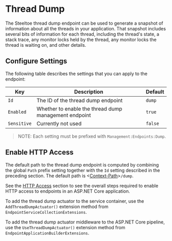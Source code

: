 # Thread Dump

The Steeltoe thread dump endpoint can be used to generate a snapshot of information about all the threads in your application. That snapshot includes several bits of information for each thread, including the thread's state, a stack trace, any monitor locks held by the thread, any monitor locks the thread is waiting on, and other details.

## Configure Settings

The following table describes the settings that you can apply to the endpoint:

|Key|Description|Default|
|---|---|---|
|`Id`|The ID of the thread dump endpoint|`dump`|
|`Enabled`|Whether to enable the thread dump management endpoint|`true`|
|`Sensitive`|Currently not used|`false`|

>NOTE: Each setting must be prefixed with `Management:Endpoints:Dump`.

## Enable HTTP Access

The default path to the thread dump endpoint is computed by combining the global `Path` prefix setting together with the `Id` setting described in the preceding section. The default path is <[Context-Path](hypermedia#base-context-path)>`/dump`.

See the [HTTP Access](/docs/management/using-endpoints#http-access) section to see the overall steps required to enable HTTP access to endpoints in an ASP.NET Core application.

To add the thread dump actuator to the service container, use the `AddThreadDumpActuator()` extension method from `EndpointServiceCollectionExtensions`.

To add the thread dump actuator middleware to the ASP.NET Core pipeline, use the `UseThreadDumpActuator()` extension method from `EndpointApplicationBuilderExtensions`.
